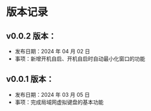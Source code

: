 # 版本记录

## v0.0.2 版本：

- 发布日期：2024 年 04 月 02 日
- 事项：新增开机自启、开机自启时自动最小化窗口的功能

## v0.0.1 版本：

- 发布日期：2024 年 03 月 05 日
- 事项：完成局域网虚拟键盘的基本功能

